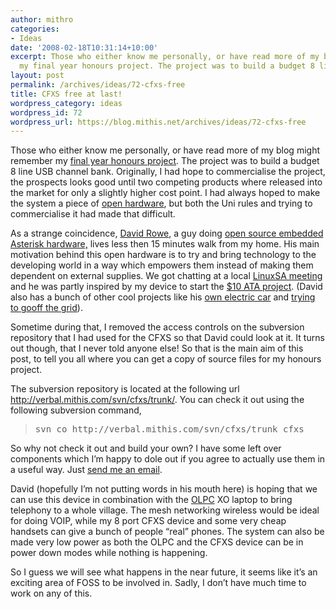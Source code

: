 ```yaml
---
author: mithro
categories:
- Ideas
date: '2008-02-18T10:31:14+10:00'
excerpt: Those who either know me personally, or have read more of my blog might remember
  my final year honours project. The project was to build a budget 8 line USB...
layout: post
permalink: /archives/ideas/72-cfxs-free
title: CFXS free at last!
wordpress_category: ideas
wordpress_id: 72
wordpress_url: https://blog.mithis.net/archives/ideas/72-cfxs-free
---
```


<div ><p>Those who either know me personally, or have read more of my blog might remember my <a href="http://blog.mithis.net/archives/uni/41-cfxs-all-done">final year honours project</a>. The project was to build a budget 8 line USB channel bank. Originally, I had hope to commercialise the project, the prospects looks good until two competing products where released into the market for only a slightly higher cost point. I had always hoped to make the system a piece of <a href="http://en.wikipedia.org/wiki/Open_hardware">open hardware</a>, but both the Uni rules and trying to commercialise it had made that difficult.</p><p>As a strange coincidence,  <a href="http://www.rowetel.com/blog/">David Rowe</a>, a guy doing <a href="http://www.rowetel.com/ucasterisk/">open source embedded Asterisk hardware,</a> lives less then 15 minutes walk from my home. His main motivation behind this open hardware is to try and bring technology to the developing world in a way which empowers them instead of making them dependent on external supplies. We got chatting at a local <a href="http://www.linuxsa.org.au">LinuxSA meeting</a> and he was partly inspired by my device to start the <a href="http://www.rowetel.com/blog/?p=26">$10 ATA project</a>. (David also has a bunch of other cool projects like his <a href="http://www.rowetel.com/blog/?p=39">own electric car</a> and <a href="http://www.rowetel.com/blog/?p=42">trying to go</a><a href="http://www.rowetel.com/blog/?p=41">off the grid</a>).</p><p>Sometime during that, I removed the access controls on the subversion repository that I had used for the CFXS so that David could look at it. It turns out though, that I never told anyone else! So that is the main aim of this post, to tell you all where you can get a copy of source files for my honours project.</p><p>The subversion repository is located at the following url <a href="http://verbal.mithis.com/svn/cfxs/trunk/">http://verbal.mithis.com/svn/cfxs/trunk/</a>. You can check it out using the following subversion command,</p><blockquote><pre>svn co http://verbal.mithis.com/svn/cfxs/trunk cfxs</pre></blockquote><p>So why not check it out and build your own? I have some left over components which I’m happy to dole out if you agree to actually use them in a useful way. Just <a href="mailto:mithro@mithis.com">send me an email</a>.</p><p>David (hopefully I’m not putting words in his mouth here) is hoping that we can use this device in combination with the <a href="http://www.laptop.org/">OLPC</a> XO laptop to bring telephony to a whole village. The mesh networking wireless would be ideal for doing VOIP, while my 8 port CFXS device and some very cheap handsets can give a bunch of people “real” phones. The system can also be made very low power as both the OLPC and the CFXS device can be in power down modes while nothing is happening.</p><p>So I guess we will see what happens in the near future, it seems like it’s an exciting area of FOSS to be involved in. Sadly, I don’t have much time to work on any of this.</p><p><img alt="" src="{{ "/assets/images/wp-content/uploads/2007/05/cfxs-try2.jpg" | relative_url }}"/></p></div>